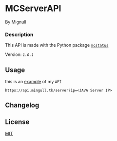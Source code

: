 # MCServerAPI
By Mignull


### Description

This API is made with the Python package [`mcstatus`](https://github.com/Dinnerbone/mcstatus)

Version: _`1.0.1`_

## Usage

this is an [example](https://api.mingull.tk/server?ip=play.hypixel.com) of my `API`

```
https://api.mingull.tk/server?ip=<JAVA Server IP>
```

## Changelog



## License
[MIT](https://choosealicense.com/licenses/mit/)
